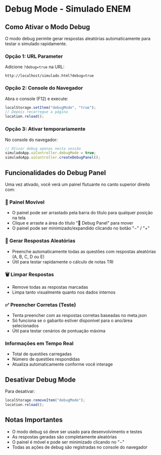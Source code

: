 # Debug Mode - Simulado ENEM

## Como Ativar o Modo Debug

O modo debug permite gerar respostas aleatórias automaticamente para testar o simulado rapidamente.

### Opção 1: URL Parameter

Adicione `?debug=true` na URL:

```
http://localhost/simulado.html?debug=true
```

### Opção 2: Console do Navegador

Abra o console (F12) e execute:

```javascript
localStorage.setItem("debugMode", "true");
// Depois recarregue a página
location.reload();
```

### Opção 3: Ativar temporariamente

No console do navegador:

```javascript
// Ativar debug apenas nesta sessão
simuladoApp.uiController.debugMode = true;
simuladoApp.uiController.createDebugPanel();
```

## Funcionalidades do Debug Panel

Uma vez ativado, você verá um painel flutuante no canto superior direito com:

### 🔧 Painel Movível

- O painel pode ser arrastado pela barra do título para qualquer posição na tela
- Clique e arraste a área do título "🔧 Debug Panel" para mover
- O painel pode ser minimizado/expandido clicando no botão "−" / "+"

### 🎲 Gerar Respostas Aleatórias

- Preenche automaticamente todas as questões com respostas aleatórias (A, B, C, D ou E)
- Útil para testar rapidamente o cálculo de notas TRI

### 🗑️ Limpar Respostas

- Remove todas as respostas marcadas
- Limpa tanto visualmente quanto nos dados internos

### ✅ Preencher Corretas (Teste)

- Tenta preencher com as respostas corretas baseadas no meta.json
- Só funciona se o gabarito estiver disponível para o ano/área selecionados
- Útil para testar cenários de pontuação máxima

### Informações em Tempo Real

- Total de questões carregadas
- Número de questões respondidas
- Atualiza automaticamente conforme você interage

## Desativar Debug Mode

Para desativar:

```javascript
localStorage.removeItem("debugMode");
location.reload();
```

## Notas Importantes

- O modo debug só deve ser usado para desenvolvimento e testes
- As respostas geradas são completamente aleatórias
- O painel é móvel e pode ser minimizado clicando no "−"
- Todas as ações de debug são registradas no console do navegador
